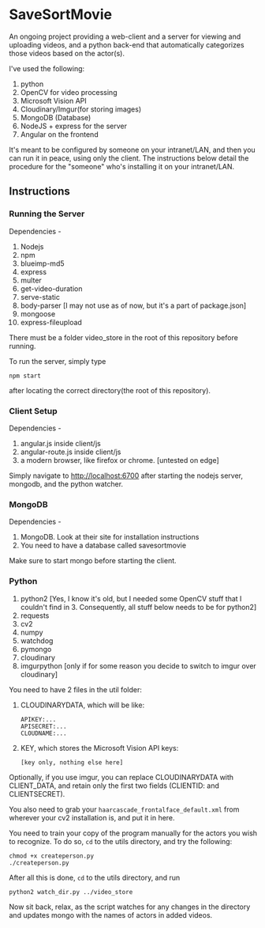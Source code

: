 # SaveSortMovie #

An ongoing project providing a web-client and a server for viewing and uploading videos, and a python back-end that automatically categorizes those videos based on the actor(s).


I've used the following:

	
1. python
2. OpenCV for video processing
3. Microsoft Vision API
4. Cloudinary/Imgur(for storing images)
5. MongoDB (Database)
6. NodeJS + express for the server
7. Angular on the frontend


It's meant to be configured by someone on your intranet/LAN, and then you can run it in peace, using only the client. The instructions below detail the procedure for the "someone" who's installing it on your intranet/LAN.

## Instructions ##

###  Running the Server ###
Dependencies - 


1. Nodejs
2. npm
3. blueimp-md5
4. express
5. multer
6. get-video-duration
7. serve-static
8. body-parser [I may not use as of now, but it's a part of package.json]
9. mongoose
10. express-fileupload

There must be a folder video_store in the root of this repository before running.

To run the server, simply type 

```npm start```

after locating the correct directory(the root of this repository).

### Client Setup ###

Dependencies - 

1. angular.js inside client/js
2. angular-route.js inside client/js
3. a modern browser, like firefox or chrome. [untested on edge]

Simply navigate to [http://localhost:6700](http://locahost:6700/) after starting the nodejs server, mongodb, and the python watcher.

### MongoDB ###

Dependencies - 

1. MongoDB. Look at their site for installation instructions
2. You need to have a database called savesortmovie

Make sure to start mongo before starting the client.

### Python ###

1. python2 [Yes, I know it's old, but I needed some OpenCV stuff that I couldn't find in 3. Consequently, all stuff below needs to be for python2]
2. requests
3. cv2
4. numpy
5. watchdog
6. pymongo
7. cloudinary
7. imgurpython [only if for some reason you decide to switch to imgur over cloudinary]

You need to have 2 files in the util folder: 

1. CLOUDINARYDATA, which will be like:

   ```
   APIKEY:...
   APISECRET:...
   CLOUDNAME:...
   ```
2. KEY, which stores the Microsoft Vision API keys: 
   
   ```
   [key only, nothing else here]
   ```

Optionally, if you use imgur, you can replace CLOUDINARYDATA with CLIENT_DATA, and retain only the first two fields (CLIENTID: and CLIENTSECRET).

You also need to grab your `haarcascade_frontalface_default.xml` from wherever your cv2 installation is, and put it in here.

You need to train your copy of the program manually for the actors you wish to recognize. To do so, `cd` to the utils directory, and try the following: 


```
chmod +x createperson.py
./createperson.py
```

After all this is done, `cd` to the utils directory, and run

```
python2 watch_dir.py ../video_store
```
	
Now sit back, relax, as the script watches for any changes in the directory and updates mongo with the names of actors in added videos.
	


